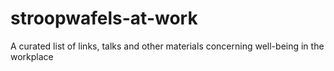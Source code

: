 # stroopwafels-at-work
A curated list of links, talks and other materials concerning well-being in the workplace
